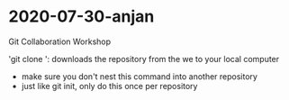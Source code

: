 # 2020-07-30-anjan
Git Collaboration Workshop

'git clone <url>': downloads the repository from the we  to your local computer
  - make sure you don't nest this command into another repository
  - just like git init, only do this once per repository
